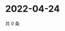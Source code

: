 # 2022-04-24

共 0 条

<!-- BEGIN WEIBO -->
<!-- 最后更新时间 Sun Apr 24 2022 19:10:53 GMT+0800 (China Standard Time) -->

<!-- END WEIBO -->
